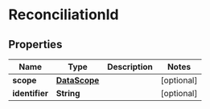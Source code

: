 

# ReconciliationId


## Properties

| Name | Type | Description | Notes |
|------------ | ------------- | ------------- | -------------|
|**scope** | [**DataScope**](DataScope.md) |  |  [optional] |
|**identifier** | **String** |  |  [optional] |



